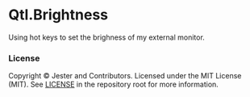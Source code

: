 # Qtl.Brightness

Using hot keys to set the brighness of my external monitor.

### License

Copyright © Jester and Contributors. Licensed under the MIT License
(MIT). See [LICENSE](/LICENSE) in the repository root for more information.
